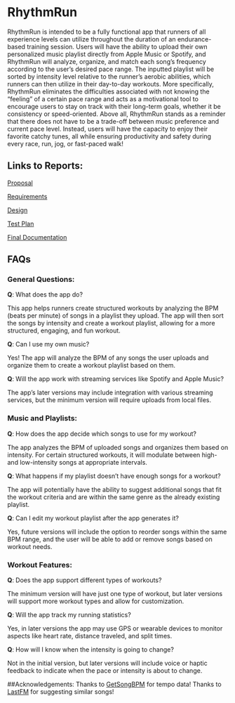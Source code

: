 # RhythmRun
RhythmRun is intended to be a fully functional app that runners of all experience levels can utilize throughout the duration of an endurance-based training session. Users will have the ability to upload their own personalized music playlist directly from Apple Music or Spotify, and RhythmRun will analyze, organize, and match each song’s frequency according to the user’s desired pace range. The inputted playlist will be sorted by intensity level relative to the runner’s aerobic abilities, which runners can then utilize in their day-to-day workouts. More specifically, RhythmRun eliminates the difficulties associated with not knowing the “feeling” of a certain pace range and acts as a motivational tool to encourage users to stay on track with their long-term goals, whether it be consistency or speed-oriented. Above all, RhythmRun stands as a reminder that there does not have to be a trade-off between music preference and current pace level. Instead, users will have the capacity to enjoy their favorite catchy tunes, all while ensuring productivity and safety during every race, run, jog, or fast-paced walk!

## Links to Reports:
[Proposal](proposal.md)

[Requirements](requirements.md)

[Design](design.md)

[Test Plan](test_plan.md)

[Final Documentation](documentation.md)

## FAQs
### General Questions:
**Q**: What does the app do?

This app helps runners create structured workouts by analyzing the BPM (beats per minute) of songs in a playlist they upload. The app will then sort the songs by intensity and create a workout playlist, allowing for a more structured, engaging, and fun workout.

**Q**: Can I use my own music?

Yes! The app will analyze the BPM of any songs the user uploads and organize them to create a workout playlist based on them.

**Q**: Will the app work with streaming services like Spotify and Apple Music?

The app’s later versions may include integration with various streaming services, but the minimum version will require uploads from local files.

### Music and Playlists:
**Q**: How does the app decide which songs to use for my workout?

The app analyzes the BPM of uploaded songs and organizes them based on intensity. For certain structured workouts, it will modulate between high- and low-intensity songs at appropriate intervals.

**Q**: What happens if my playlist doesn’t have enough songs for a workout?

The app will potentially have the ability to suggest additional songs that fit the workout criteria and are within the same genre as the already existing playlist.

**Q**: Can I edit my workout playlist after the app generates it?

Yes, future versions will include the option to reorder songs within the same BPM range, and the user will be able to add or remove songs based on workout needs.

### Workout Features:
**Q**: Does the app support different types of workouts?

The minimum version will have just one type of workout, but later versions will support more workout types and allow for customization.

**Q**: Will the app track my running statistics?

Yes, in later versions the app may use GPS or wearable devices to monitor aspects like heart rate, distance traveled, and split times.

**Q**: How will I know when the intensity is going to change?

Not in the initial version, but later versions will include voice or haptic feedback to indicate when the pace or intensity is about to change.

##Acknowledgements:
Thanks to [GetSongBPM](https://getsongbpm.com) for tempo data!
Thanks to [LastFM](https://www.last.fm) for suggesting similar songs!
